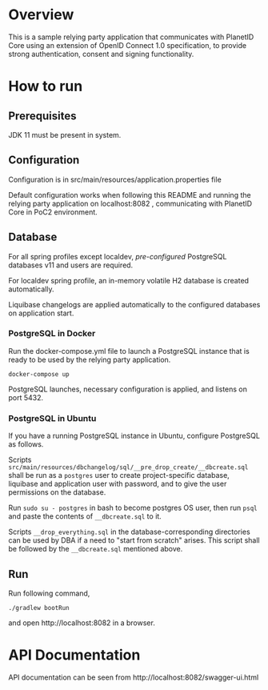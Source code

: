 # Overview

This is a sample relying party application that communicates with PlanetID Core using an extension of OpenID Connect 1.0 specification, to provide strong authentication, consent and signing functionality.

# How to run

## Prerequisites

JDK 11 must be present in system. 

## Configuration

Configuration is in src/main/resources/application.properties file

Default configuration works when following this README and running the relying party application on localhost:8082 , communicating with PlanetID Core in PoC2 environment.

## Database

For all spring profiles except localdev, *pre-configured* PostgreSQL databases v11 and users are required.

For localdev spring profile, an in-memory volatile H2 database is created automatically.

Liquibase changelogs are applied automatically to the configured databases on application start.

### PostgreSQL in Docker

Run the docker-compose.yml file to launch a PostgreSQL instance that is ready to be used by the relying party application.

```
docker-compose up
```

PostgreSQL launches, necessary configuration is applied, and listens on port 5432.

### PostgreSQL in Ubuntu

If you have a running PostgreSQL instance in Ubuntu, configure PostgreSQL as follows.

Scripts
`src/main/resources/dbchangelog/sql/__pre_drop_create/__dbcreate.sql`
shall be run as a `postgres` user to create project-specific database, liquibase and application user with password, and to give the user permissions on the database.

Run `sudo su - postgres` in bash to become postgres OS user, then run `psql` and
paste the contents of `__dbcreate.sql` to it.

Scripts `__drop_everything.sql` in the database-corresponding directories can be used
by DBA if a need to "start from scratch" arises. This script shall be followed by
the `__dbcreate.sql` mentioned above.

## Run

Run following command,

```
./gradlew bootRun
```

and open http://localhost:8082 in a browser.

# API Documentation

API documentation can be seen from http://localhost:8082/swagger-ui.html

